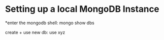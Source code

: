 # Setting up a local MongoDB Instance

*enter the mongodb shell:
mongo
show dbs

create + use new db:
use xyz
